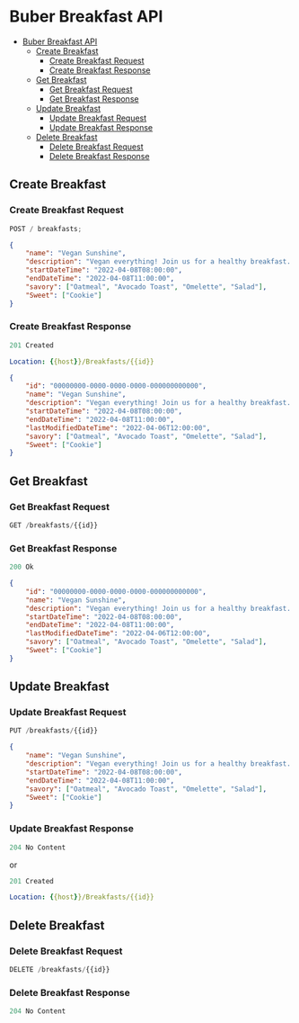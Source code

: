 # Buber Breakfast API

- [Buber Breakfast API](#buber-breakfast-api)
  - [Create Breakfast](#create-breakfast)
    - [Create Breakfast Request](#create-breakfast-request)
    - [Create Breakfast Response](#create-breakfast-response)
  - [Get Breakfast](#get-breakfast)
    - [Get Breakfast Request](#get-breakfast-request)
    - [Get Breakfast Response](#get-breakfast-response)
  - [Update Breakfast](#update-breakfast)
    - [Update Breakfast Request](#update-breakfast-request)
    - [Update Breakfast Response](#update-breakfast-response)
  - [Delete Breakfast](#delete-breakfast)
    - [Delete Breakfast Request](#delete-breakfast-request)
    - [Delete Breakfast Response](#delete-breakfast-response)

## Create Breakfast

### Create Breakfast Request

```js
POST / breakfasts;
```

```json
{
	"name": "Vegan Sunshine",
	"description": "Vegan everything! Join us for a healthy breakfast..",
	"startDateTime": "2022-04-08T08:00:00",
	"endDateTime": "2022-04-08T11:00:00",
	"savory": ["Oatmeal", "Avocado Toast", "Omelette", "Salad"],
	"Sweet": ["Cookie"]
}
```

### Create Breakfast Response

```js
201 Created
```

```yml
Location: {{host}}/Breakfasts/{{id}}
```

```json
{
	"id": "00000000-0000-0000-0000-000000000000",
	"name": "Vegan Sunshine",
	"description": "Vegan everything! Join us for a healthy breakfast..",
	"startDateTime": "2022-04-08T08:00:00",
	"endDateTime": "2022-04-08T11:00:00",
	"lastModifiedDateTime": "2022-04-06T12:00:00",
	"savory": ["Oatmeal", "Avocado Toast", "Omelette", "Salad"],
	"Sweet": ["Cookie"]
}
```

## Get Breakfast

### Get Breakfast Request

```js
GET /breakfasts/{{id}}
```

### Get Breakfast Response

```js
200 Ok
```

```json
{
	"id": "00000000-0000-0000-0000-000000000000",
	"name": "Vegan Sunshine",
	"description": "Vegan everything! Join us for a healthy breakfast..",
	"startDateTime": "2022-04-08T08:00:00",
	"endDateTime": "2022-04-08T11:00:00",
	"lastModifiedDateTime": "2022-04-06T12:00:00",
	"savory": ["Oatmeal", "Avocado Toast", "Omelette", "Salad"],
	"Sweet": ["Cookie"]
}
```

## Update Breakfast

### Update Breakfast Request

```js
PUT /breakfasts/{{id}}
```

```json
{
	"name": "Vegan Sunshine",
	"description": "Vegan everything! Join us for a healthy breakfast..",
	"startDateTime": "2022-04-08T08:00:00",
	"endDateTime": "2022-04-08T11:00:00",
	"savory": ["Oatmeal", "Avocado Toast", "Omelette", "Salad"],
	"Sweet": ["Cookie"]
}
```

### Update Breakfast Response

```js
204 No Content
```

or

```js
201 Created
```

```yml
Location: {{host}}/Breakfasts/{{id}}
```

## Delete Breakfast

### Delete Breakfast Request

```js
DELETE /breakfasts/{{id}}
```

### Delete Breakfast Response

```js
204 No Content
```
